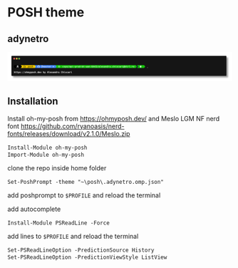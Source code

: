 # POSH theme

## adynetro

![POSH](.adynetro.png)

## Installation

Install oh-my-posh from <https://ohmyposh.dev/> and Meslo LGM NF nerd font <https://github.com/ryanoasis/nerd-fonts/releases/download/v2.1.0/Meslo.zip>

```posh
Install-Module oh-my-posh
Import-Module oh-my-posh
```

clone the repo inside home folder

```posh
Set-PoshPrompt -theme "~\posh\.adynetro.omp.json"
```

add poshprompt to ```$PROFILE``` and reload the terminal

add autocomplete 

```posh
Install-Module PSReadLine -Force
```

add lines to ```$PROFILE``` and reload the terminal

```posh
Set-PSReadLineOption -PredictionSource History
Set-PSReadLineOption -PredictionViewStyle ListView
```
